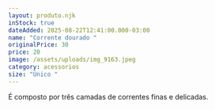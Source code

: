 ```yaml
---
layout: produto.njk
inStock: true
dateAdded: 2025-08-22T12:41:00.000-03:00
name: "Corrente dourado "
originalPrice: 30
price: 20
image: /assets/uploads/img_9163.jpeg
category: acessorios
size: "Único "
---
```

É composto por três camadas de correntes finas e delicadas.
